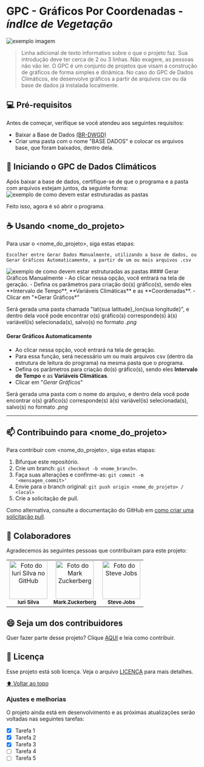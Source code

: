 # GPC - Gráficos Por Coordenadas - _índIce de Vegetação_ 

<!---Esses são exemplos. Veja https://shields.io para outras pessoas ou para personalizar este conjunto de escudos. Você pode querer incluir dependências, status do projeto e informações de licença aqui--->

<img src="exemplo-image.png" alt="exemplo imagem">

> Linha adicional de texto informativo sobre o que o projeto faz. Sua introdução deve ter cerca de 2 ou 3 linhas. Não exagere, as pessoas não vão ler.
> O GPC é um conjunto de projetos que visam a construção de gráficos de forma simples e dinâmica. No caso do GPC de Dados Climáticos, ele desenvolve gráficos a partir de arquivos csv ou da base de dados já instalada localmente.

## 💻 Pré-requisitos

Antes de começar, verifique se você atendeu aos seguintes requisitos:
<!---Estes são apenas requisitos de exemplo. Adicionar, duplicar ou remover conforme necessário--->
* Baixar a Base de Dados [(BR-DWGD)](https://drive.google.com/drive/folders/11-qnvwojirAtaQxSE03N0_SUrbcsz44N)
* Criar uma pasta com o nome "BASE DADOS" e colocar os arquivos base, que foram baixados, dentro dela.

## 🚀 Iniciando o GPC de Dados Climáticos

Após baixar a base de dados, certifique-se de que o programa e a pasta com arquivos estejam juntos, da seguinte forma:
<img src="exemplo-estrutura-pasta.png" alt="exemplo de como devem estar estruturadas as pastas">

Feito isso, agora é só abrir o programa.

## ☕ Usando <nome_do_projeto>

Para usar o <nome_do_projeto>, siga estas etapas:

```
Escolher entre Gerar Dados Manualmente, utilizando a base de dados, ou Gerar Gráficos Automaticamente, a partir de um ou mais arquivos .csv
```
<img src="exemplo-estrutura-pasta.png" alt="exemplo de como devem estar estruturadas as pastas">
#### Gerar Gráficos Manualmente
- Ao clicar nessa opção, você entrará na tela de geração. 
- Defina os parâmetros para criação do(s) gráfico(s), sendo eles **Intervalo de Tempo**, **Variáveis Climáticas** e as **Coordenadas**.
- Clicar em "*Gerar Gráficos*"

Será gerada uma pasta chamada "lat{sua latitude}_lon{sua longitude}", e dentro dela você pode encontrar o(s) gráfico(s) corresponde(s) à(s) variável(is) selecionada(s), salvo(s) no formato _.png_ 

#### Gerar Gráficos Automaticamente
- Ao clicar nessa opção, você entrará na tela de geração. 
- Para essa função, será necessário um ou mais arquivos csv (dentro da estrutura de leitura do programa) na mesma pasta que o programa.
- Defina os parâmetros para criação do(s) gráfico(s), sendo eles **Intervalo de Tempo** e as **Variáveis Climáticas**.
- Clicar em "*Gerar Gráficos*"

Será gerada uma pasta com o nome do arquivo, e dentro dela você pode encontrar o(s) gráfico(s) corresponde(s) à(s) variável(is) selecionada(s), salvo(s) no formato _.png_ 


------------------------------------------------------------------------------------
## 📫 Contribuindo para <nome_do_projeto>
<!---Se o seu README for longo ou se você tiver algum processo ou etapas específicas que deseja que os contribuidores sigam, considere a criação de um arquivo CONTRIBUTING.md separado--->
Para contribuir com <nome_do_projeto>, siga estas etapas:

1. Bifurque este repositório.
2. Crie um branch: `git checkout -b <nome_branch>`.
3. Faça suas alterações e confirme-as: `git commit -m '<mensagem_commit>'`
4. Envie para o branch original: `git push origin <nome_do_projeto> / <local>`
5. Crie a solicitação de pull.

Como alternativa, consulte a documentação do GitHub em [como criar uma solicitação pull](https://help.github.com/en/github/collaborating-with-issues-and-pull-requests/creating-a-pull-request).

## 🤝 Colaboradores

Agradecemos às seguintes pessoas que contribuíram para este projeto:

<table>
  <tr>
    <td align="center">
      <a href="#">
        <img src="https://avatars3.githubusercontent.com/u/31936044" width="100px;" alt="Foto do Iuri Silva no GitHub"/><br>
        <sub>
          <b>Iuri Silva</b>
        </sub>
      </a>
    </td>
    <td align="center">
      <a href="#">
        <img src="https://s2.glbimg.com/FUcw2usZfSTL6yCCGj3L3v3SpJ8=/smart/e.glbimg.com/og/ed/f/original/2019/04/25/zuckerberg_podcast.jpg" width="100px;" alt="Foto do Mark Zuckerberg"/><br>
        <sub>
          <b>Mark Zuckerberg</b>
        </sub>
      </a>
    </td>
    <td align="center">
      <a href="#">
        <img src="https://miro.medium.com/max/360/0*1SkS3mSorArvY9kS.jpg" width="100px;" alt="Foto do Steve Jobs"/><br>
        <sub>
          <b>Steve Jobs</b>
        </sub>
      </a>
    </td>
  </tr>
</table>


## 😄 Seja um dos contribuidores<br>

Quer fazer parte desse projeto? Clique [AQUI](CONTRIBUTING.md) e leia como contribuir.

## 📝 Licença

Esse projeto está sob licença. Veja o arquivo [LICENÇA](LICENSE.md) para mais detalhes.

[⬆ Voltar ao topo](#nome-do-projeto)<br>


### Ajustes e melhorias

O projeto ainda está em desenvolvimento e as próximas atualizações serão voltadas nas seguintes tarefas:

- [x] Tarefa 1
- [x] Tarefa 2
- [x] Tarefa 3
- [ ] Tarefa 4
- [ ] Tarefa 5
